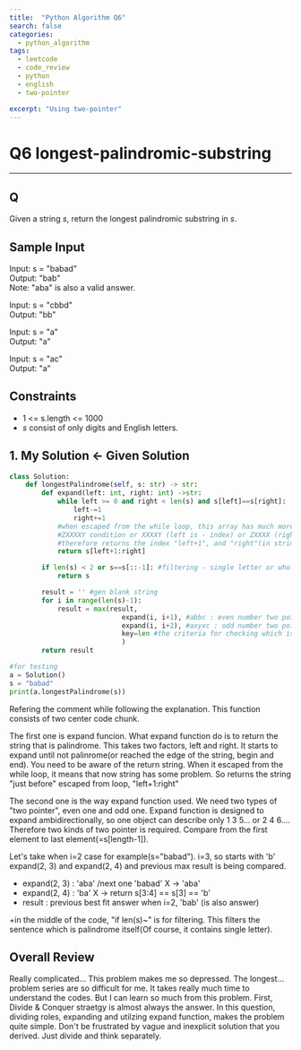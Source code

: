 ```yaml
---
title:  "Python Algorithm Q6"
search: false
categories: 
  - python_algorithm
tags:
  - leetcode
  - code_review
  - python
  - english
  - two-pointer

excerpt: "Using two-pointer"
---
```


# Q6 longest-palindromic-substring
___

## Q
Given a string *s*, return the longest palindromic substring in *s*.

## Sample Input
Input: s = "babad"  
Output: "bab"  
Note: "aba" is also a valid answer.  

Input: s = "cbbd"  
Output: "bb"  

Input: s = "a"  
Output: "a"  

Input: s = "ac"  
Output: "a"  

## Constraints
- 1 <= s.length <= 1000
- *s* consist of only digits and English letters.

## 1. My Solution <- Given Solution
```py
class Solution:
    def longestPalindrome(self, s: str) -> str:
        def expand(left: int, right: int) ->str:
            while left >= 0 and right < len(s) and s[left]==s[right]:
                left-=1
                right+=1
            #when escaped from the while loop, this array has much more index than palindrome.
            #ZXXXXY condition or XXXXY (left is - index) or ZXXXX (right exceeds the length)
            #therefore returns the index "left+1", and "right"(in string slicing, :right returns until right-1 index)
            return s[left+1:right]

        if len(s) < 2 or s==s[::-1]: #filtering - single letter or whole palindrome
            return s

        result = '' #gen blank string
        for i in range(len(s)-1):
            result = max(result,
                            expand(i, i+1), #abbc : even number two pointer
                            expand(i, i+2), #axyxc : odd number two pointer
                            key=len #the criteria for checking which is max is length of the string
                            )
        return result

#for testing
a = Solution()
s = "babad"
print(a.longestPalindrome(s))
```
Refering the comment while following the explanation. This function consists of two center code chunk.  

The first one is expand funcion. What expand function do is to return the string that is palindrome. This takes two factors, left and right. It starts to expand until not palinrome(or reached the edge of the string, begin and end). You need to be aware of the return string. When it escaped from the while loop, it means that now string has some problem. So returns the string "just before" escaped from loop, "left+1:right"  

The second one is the way expand function used. We need two types of "two pointer", even one and odd one. Expand function is designed to expand ambidirectionally, so one object can describe only 1 3 5… or 2 4 6…. Therefore two kinds of two pointer is required. Compare from the first element to last element(=s[length-1]).  

Let's take when i=2 case for example(s="babad"). i=3, so starts with 'b' expand(2, 3) and expand(2, 4) and previous max result is being compared.
- expand(2, 3) : 'aba' /next one 'babad' X -> 'aba'
- expand(2, 4) : 'ba' X -> return s[3:4] == s[3] == 'b'
- result : previous best fit answer when i=2, 'bab' (is also answer)

+in the middle of the code, "if len(s)~" is for filtering. This filters the sentence which is palindrome itself(Of course, it contains single letter).

## Overall Review
Really complicated... This problem makes me so depressed. The longest… problem series are so difficult for me. It takes really much time to understand the codes. But I can learn so much from this problem. First, Divide & Conquer straetgy is almost always the answer. In this question, dividing roles, expanding and utilzing expand function, makes the problem quite simple. Don't be frustrated by vague and inexplicit solution that you derived. Just divide and think separately.

